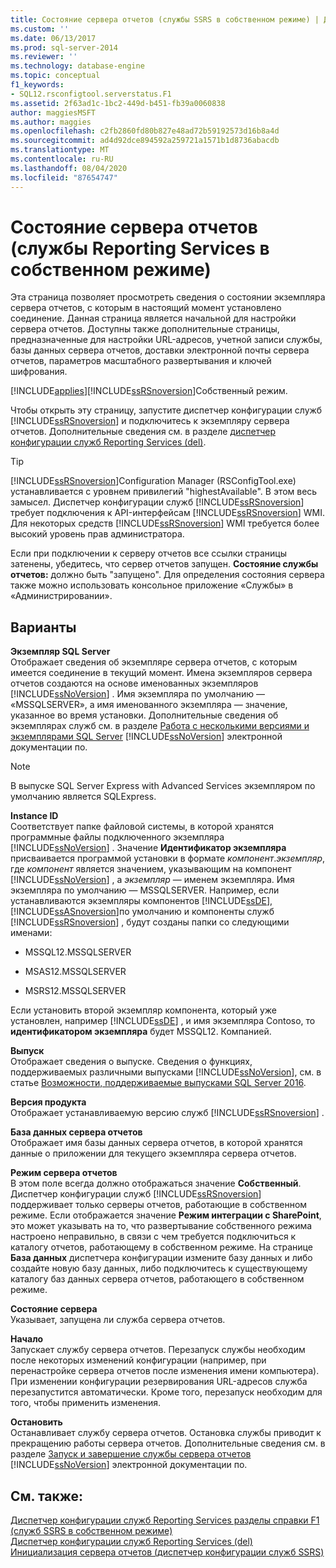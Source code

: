 ```yaml
---
title: Состояние сервера отчетов (службы SSRS в собственном режиме) | Документация Майкрософт
ms.custom: ''
ms.date: 06/13/2017
ms.prod: sql-server-2014
ms.reviewer: ''
ms.technology: database-engine
ms.topic: conceptual
f1_keywords:
- SQL12.rsconfigtool.serverstatus.F1
ms.assetid: 2f63ad1c-1bc2-449d-b451-fb39a0060838
author: maggiesMSFT
ms.author: maggies
ms.openlocfilehash: c2fb2860fd80b827e48ad72b59192573d16b8a4d
ms.sourcegitcommit: ad4d92dce894592a259721a1571b1d8736abacdb
ms.translationtype: MT
ms.contentlocale: ru-RU
ms.lasthandoff: 08/04/2020
ms.locfileid: "87654747"
---
```

# <a name="report-server-status-ssrs-native-mode"></a>Состояние сервера отчетов (службы Reporting Services в собственном режиме)
  Эта страница позволяет просмотреть сведения о состоянии экземпляра сервера отчетов, с которым в настоящий момент установлено соединение. Данная страница является начальной для настройки сервера отчетов. Доступны также дополнительные страницы, предназначенные для настройки URL-адресов, учетной записи службы, базы данных сервера отчетов, доставки электронной почты сервера отчетов, параметров масштабного развертывания и ключей шифрования.  
  
 [!INCLUDE[applies](../../includes/applies-md.md)][!INCLUDE[ssRSnoversion](../../includes/ssrsnoversion-md.md)]Собственный режим.  
  
 Чтобы открыть эту страницу, запустите диспетчер конфигурации служб [!INCLUDE[ssRSnoversion](../../includes/ssrsnoversion-md.md)] и подключитесь к экземпляру сервера отчетов. Дополнительные сведения см. в разделе [диспетчер конфигурации служб Reporting Services &#40;del&#41;](reporting-services-configuration-manager-native-mode.md).  
  
> [!TIP]  
>  [!INCLUDE[ssRSnoversion](../../includes/ssrsnoversion-md.md)]Configuration Manager (RSConfigTool.exe) устанавливается с уровнем привилегий "highestAvailable". В этом весь замысел. Диспетчер конфигурации служб [!INCLUDE[ssRSnoversion](../../includes/ssrsnoversion-md.md)] требует подключения к API-интерфейсам [!INCLUDE[ssRSnoversion](../../includes/ssrsnoversion-md.md)] WMI. Для некоторых средств [!INCLUDE[ssRSnoversion](../../includes/ssrsnoversion-md.md)] WMI требуется более высокий уровень прав администратора.  
  
 Если при подключении к серверу отчетов все ссылки страницы затенены, убедитесь, что сервер отчетов запущен. **Состояние службы отчетов:** должно быть "запущено". Для определения состояния сервера также можно использовать консольное приложение «Службы» в «Администрировании».  
  
## <a name="options"></a>Варианты  
 **Экземпляр SQL Server**  
 Отображает сведения об экземпляре сервера отчетов, с которым имеется соединение в текущий момент. Имена экземпляров сервера отчетов создаются на основе именованных экземпляров [!INCLUDE[ssNoVersion](../../includes/ssnoversion-md.md)] . Имя экземпляра по умолчанию — «MSSQLSERVER», а имя именованного экземпляра — значение, указанное во время установки. Дополнительные сведения об экземплярах служб см. в разделе [Работа с несколькими версиями и экземплярами SQL Server](../../../2014/sql-server/install/work-with-multiple-versions-and-instances-of-sql-server.md) [!INCLUDE[ssNoVersion](../../includes/ssnoversion-md.md)] электронной документации по.  
  
> [!NOTE]  
>  В выпуске SQL Server Express with Advanced Services экземпляром по умолчанию является SQLExpress.  
  
 **Instance ID**  
 Соответствует папке файловой системы, в которой хранятся программные файлы подключенного экземпляра [!INCLUDE[ssNoVersion](../../includes/ssnoversion-md.md)] . Значение **Идентификатор экземпляра** присваивается программой установки в формате *компонент*.*экземпляр*, где *компонент* является значением, указывающим на компонент [!INCLUDE[ssNoVersion](../../includes/ssnoversion-md.md)] , а *экземпляр* — именем экземпляра. Имя экземпляра по умолчанию — MSSQLSERVER. Например, если устанавливаются экземпляры компонентов [!INCLUDE[ssDE](../../includes/ssde-md.md)], [!INCLUDE[ssASnoversion](../../includes/ssasnoversion-md.md)]по умолчанию и компоненты служб [!INCLUDE[ssRSnoversion](../../includes/ssrsnoversion-md.md)] , будут созданы папки со следующими именами:  
  
-   MSSQL12.MSSQLSERVER  
  
-   MSAS12.MSSQLSERVER  
  
-   MSRS12.MSSQLSERVER  
  
 Если установить второй экземпляр компонента, который уже установлен, например [!INCLUDE[ssDE](../../includes/ssde-md.md)] , и имя экземпляра Contoso, то **идентификатором экземпляра** будет MSSQL12. Компанией.  
  
 **Выпуск**  
 Отображает сведения о выпуске. Сведения о функциях, поддерживаемых различными выпусками [!INCLUDE[ssNoVersion](../../includes/ssnoversion-md.md)], см. в статье [Возможности, поддерживаемые выпусками SQL Server 2016](https://go.microsoft.com/fwlink/?linkid=232473).  
  
 **Версия продукта**  
 Отображает устанавливаемую версию служб [!INCLUDE[ssRSnoversion](../../includes/ssrsnoversion-md.md)] .  
  
 **База данных сервера отчетов**  
 Отображает имя базы данных сервера отчетов, в которой хранятся данные о приложении для текущего экземпляра сервера отчетов.  
  
 **Режим сервера отчетов**  
 В этом поле всегда должно отображаться значение **Собственный**. Диспетчер конфигурации служб [!INCLUDE[ssRSnoversion](../../includes/ssrsnoversion-md.md)] поддерживает только серверы отчетов, работающие в собственном режиме. Если отображается значение **Режим интеграции с SharePoint**, это может указывать на то, что развертывание собственного режима настроено неправильно, в связи с чем требуется подключиться к каталогу отчетов, работающему в собственном режиме. На странице **База данных** диспетчера конфигурации измените базу данных и либо создайте новую базу данных, либо подключитесь к существующему каталогу баз данных сервера отчетов, работающего в собственном режиме.  
  
 **Состояние сервера**  
 Указывает, запущена ли служба сервера отчетов.  
  
 **Начало**  
 Запускает службу сервера отчетов. Перезапуск службы необходим после некоторых изменений конфигурации (например, при перенастройке сервера отчетов после изменения имени компьютера). При изменении конфигурации резервирования URL-адресов служба перезапустится автоматически. Кроме того, перезапуск необходим для того, чтобы применить изменения.  
  
 **Остановить**  
 Останавливает службу сервера отчетов. Остановка службы приводит к прекращению работы сервера отчетов. Дополнительные сведения см. в разделе [Запуск и завершение службы сервера отчетов](../../reporting-services/report-server/start-and-stop-the-report-server-service.md) [!INCLUDE[ssNoVersion](../../includes/ssnoversion-md.md)] электронной документации по.  
  
## <a name="see-also"></a>См. также:  
 [Диспетчер конфигурации служб Reporting Services разделы справки F1 &#40;служб SSRS в собственном режиме&#41;](../../../2014/sql-server/install/reporting-services-configuration-manager-f1-help-topics-ssrs-native-mode.md)   
 [Диспетчер конфигурации служб Reporting Services &#40;del&#41;](/sql/sql-server/install/reporting-services-configuration-manager-native-mode)   
 [Инициализация сервера отчетов &#40;диспетчер конфигурации служб SSRS&#41;](../../reporting-services/install-windows/ssrs-encryption-keys-initialize-a-report-server.md)  
  
  

